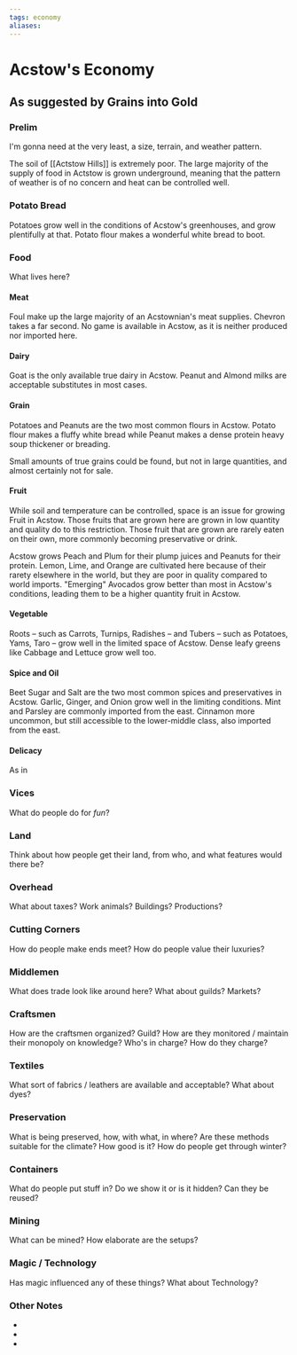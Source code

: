 ```yaml
---
tags: economy
aliases:
---
```


# Acstow's Economy
## As suggested by Grains into Gold
### Prelim
I'm gonna need at the very least, a size, terrain, and weather pattern.

The soil of [[Actstow Hills]] is extremely poor. The large majority of the supply of food in Actstow is grown underground, meaning that the pattern of weather is of no concern and heat can be controlled well.

### Potato Bread
Potatoes grow well in the conditions of Acstow's greenhouses, and grow plentifully at that. Potato flour makes a wonderful white bread to boot.

### Food
What lives here?
#### Meat
Foul make up the large majority of an Acstownian's meat supplies. Chevron takes a far second. No game is available in Acstow, as it is neither produced nor imported here.

#### Dairy
Goat is the only available true dairy in Acstow. Peanut and Almond milks are acceptable substitutes in most cases.

#### Grain
Potatoes and Peanuts are the two most common flours in Acstow. Potato flour makes a fluffy white bread while Peanut makes a dense protein heavy soup thickener or breading.

Small amounts of true grains could be found, but not in large quantities, and almost certainly not for sale.

#### Fruit
While soil and temperature can be controlled, space is an issue for growing Fruit in Acstow. Those fruits that are grown here are grown in low quantity and quality do to this restriction. Those fruit that are grown are rarely eaten on their own, more commonly becoming preservative or drink. 

Acstow grows Peach and Plum for their plump juices and Peanuts for their protein. Lemon, Lime, and Orange are cultivated here because of their rarety elsewhere in the world, but they are poor in quality compared to world imports. "Emerging" Avocados grow better than most in Acstow's conditions, leading them to be a higher quantity fruit in Acstow.

#### Vegetable
Roots – such as Carrots, Turnips, Radishes – and Tubers – such as Potatoes, Yams, Taro – grow well in the limited space of Acstow. Dense leafy greens like Cabbage and Lettuce grow well too.

#### Spice and Oil
Beet Sugar and Salt are the two most common spices and preservatives in Acstow. Garlic, Ginger, and Onion grow well in the limiting conditions. Mint and Parsley are commonly imported from the east. Cinnamon more uncommon, but still accessible to the lower-middle class, also imported from the east.

#### Delicacy
As in 

### Vices
What do people do for *fun*?

### Land
Think about how people get their land, from who, and what features would there be?

### Overhead
What about taxes? Work animals? Buildings? Productions?

### Cutting Corners
How do people make ends meet? How do people value their luxuries?

### Middlemen
What does trade look like around here? What about guilds? Markets?

### Craftsmen
How are the craftsmen organized? Guild? How are they monitored / maintain their monopoly on knowledge? Who's in charge? How do they charge?

### Textiles
What sort of fabrics / leathers are available and acceptable? What about dyes?

### Preservation
What is being preserved, how, with what, in where? Are these methods suitable for the climate? How good is it? How do people get through winter? 

### Containers
What do people put stuff in? Do we show it or is it hidden? Can they be reused?

### Mining
What can be mined? How elaborate are the setups?

### Magic / Technology
Has magic influenced any of these things? What about Technology?

### Other Notes
- 
- 
- 
